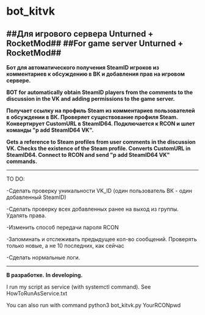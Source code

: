 # bot_kitvk
##Для игрового сервера Unturned + RocketMod##
##For game server Unturned + RocketMod##
----------------------------------------------------------------------------
**Бот для автоматического получения SteamID игроков из комментариев к обсуждению в ВК и добавления прав на игровом сервере.**

**BOT for automatically obtain SteamID players from the comments to the discussion in the VK and adding permissions to the game server.**

**Получает ссылку на профиль Steam из комментариев пользователей в обсуждении в ВК. Проверяет существование профиля Steam. Конвертирует CustomURL в SteamID64. Подключается к RCON и шлет команды "p add SteamID64 VK".**

**Gets a reference to Steam profiles from user comments in the discussion VK. Checks the existence of the Steam profile. Converts CustomURL in SteamID64. Connect to RCON and send "p add SteamID64 VK" commands.**

-----------------------------------------------------------------------------


TO DO:

-Сделать проверку уникальности VK_ID (один пользователь ВК - один добавленный SteamID)

-Сделать проверку всех добавленных ранее на выход из группы. Удалять права.

-Изменить способ передачи пароля RCON

-Запоминать и отслеживать предыдущее кол-во сообщений. Проверять только новые, а не 10 последних, как сейчас

-Сделать нормальные логи.

-----------------------------------------------------------------------------

**В разработке.**
**In developing.**

I run my script as service (with systemctl command). See HowToRunAsService.txt

You can also run with command python3 bot_kitvk.py YourRCONpwd

